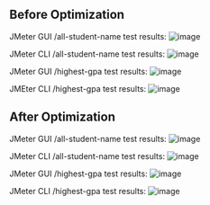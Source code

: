 ## Before Optimization

JMeter GUI /all-student-name test results:
![image](https://github.com/user-attachments/assets/fa730660-18e4-4ef9-9a45-f1ccd9fb9969)

JMeter CLI /all-student-name test results:
![image](https://github.com/user-attachments/assets/567e6acc-b1b9-4af7-8655-9183a53a0de0)

JMeter GUI /highest-gpa test results:
![image](https://github.com/user-attachments/assets/a99f604f-877a-411d-9db7-354e009221cb)

JMEter CLI /highest-gpa test results:
![image](https://github.com/user-attachments/assets/1740f615-8505-4da0-ac63-a4228e74235c)




## After Optimization

JMeter GUI /all-student-name test results:
![image](https://github.com/user-attachments/assets/0e7abda0-e175-41e1-bf98-259def7f8789)

JMeter CLI /all-student-name test results:
![image](https://github.com/user-attachments/assets/75f05501-678b-455b-b125-4703f0a6eb0f)

JMeter GUI /highest-gpa test results:
![image](https://github.com/user-attachments/assets/bf5cd8ed-c012-4cb3-b282-a2c359f3260f)

JMeter CLI /highest-gpa test results:
![image](https://github.com/user-attachments/assets/df83ad54-9902-4f6c-8fcc-adcbc1855813)



